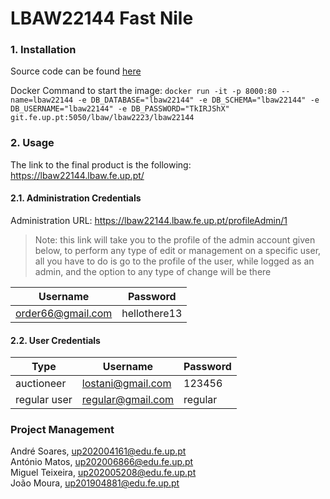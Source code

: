 # LBAW22144 Fast Nile

### 1. Installation

Source code can be found [here](https://git.fe.up.pt/lbaw/lbaw2223/lbaw22144/-/tree/main)

Docker Command to start the image: ``docker run -it -p 8000:80 --name=lbaw22144 -e DB_DATABASE="lbaw22144" -e DB_SCHEMA="lbaw22144" -e DB_USERNAME="lbaw22144" -e DB_PASSWORD="TkIRJShX" git.fe.up.pt:5050/lbaw/lbaw2223/lbaw22144``

### 2. Usage

The link to the final product is the following: https://lbaw22144.lbaw.fe.up.pt/  

#### 2.1. Administration Credentials

Administration URL: https://lbaw22144.lbaw.fe.up.pt/profileAdmin/1

>Note: this link will take you to the profile of the admin account given below, to perform any type of edit or management on a specific user, all you have to do is go to the profile of the user, while logged as an admin, and the option to any type of change will be there

| Username | Password |
| -------- | -------- |
|  order66@gmail.com    | hellothere13 |

#### 2.2. User Credentials

| Type          | Username  | Password |
| ------------- | --------- | -------- |
| auctioneer | lostani@gmail.com    | 123456 |
| regular user | regular@gmail.com | regular |

### Project Management

André Soares, up202004161@edu.fe.up.pt  
António Matos, up202006866@edu.fe.up.pt  
Miguel Teixeira, up202005208@edu.fe.up.pt  
João Moura, up201904881@edu.fe.up.pt  
